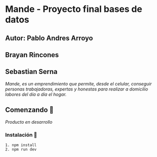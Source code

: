 # Mande -  Proyecto final bases de datos
## Autor: Pablo Andres Arroyo
##        Brayan Rincones
##        Sebastian Serna

_Mande, es un emprendimiento que permite, desde el celular, conseguir personas trabajadoras, expertas y honestas para realizar a domicilio labores del día a día el hogar._

## Comenzando 🚀 
_Producto en desarrollo_
### Instalación 🔧
```
1. npm install
2. npm run dev
```
